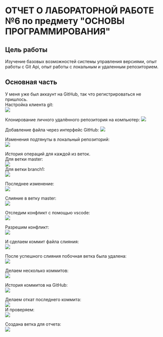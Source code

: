 # ОТЧЕТ О ЛАБОРАТОРНОЙ РАБОТЕ №6 по предмету "ОСНОВЫ ПРОГРАММИРОВАНИЯ"
## Цель работы
Изучение базовых возможностей системы управления версиями, опыт работы с Git Api, опыт работы с локальным и удаленным репозиторием. 
## Основная часть
У меня уже был аккаунт на GitHub, так что регистрироваться не пришлось. <br>
Настройка клиента git: <br>
![](https://github.com/Nastiaaaaaa/LR6/blob/report/screenshot/%D0%A1%D0%BD%D0%B8%D0%BC%D0%BE%D0%BA%20%D1%8D%D0%BA%D1%80%D0%B0%D0%BD%D0%B0%202023-11-13%20223045.png) 

Клонирование личного удалённого репозитория на компьютер:
![](https://github.com/Nastiaaaaaa/LR6/blob/report/screenshot/%D0%A1%D0%BD%D0%B8%D0%BC%D0%BE%D0%BA%20%D1%8D%D0%BA%D1%80%D0%B0%D0%BD%D0%B0%202023-11-14%20234238.png)

Добавление файла через интерфейс GitHub: 
![](https://github.com/Nastiaaaaaa/LR6/blob/report/screenshot/%D0%A1%D0%BD%D0%B8%D0%BC%D0%BE%D0%BA%20%D1%8D%D0%BA%D1%80%D0%B0%D0%BD%D0%B0%202023-11-15%20005404.png)

Изменения подтянуты в локальный репозиторий: <br>
![](https://github.com/Nastiaaaaaa/LR6/blob/report/screenshot/%D0%A1%D0%BD%D0%B8%D0%BC%D0%BE%D0%BA%20%D1%8D%D0%BA%D1%80%D0%B0%D0%BD%D0%B0%202023-11-15%20005629.png)

История операций для каждой из веток.<br> 
Для ветки master:<br>
![](https://github.com/Nastiaaaaaa/LR6/blob/report/screenshot/%D0%A1%D0%BD%D0%B8%D0%BC%D0%BE%D0%BA%20%D1%8D%D0%BA%D1%80%D0%B0%D0%BD%D0%B0%202023-11-15%20010054.png) <br>
Для ветки branch1: <br>
![](https://github.com/Nastiaaaaaa/LR6/blob/report/screenshot/%D0%A1%D0%BD%D0%B8%D0%BC%D0%BE%D0%BA%20%D1%8D%D0%BA%D1%80%D0%B0%D0%BD%D0%B0%202023-11-15%20010338.png)

Последнее изменение:<br>
![](https://github.com/Nastiaaaaaa/LR6/blob/report/screenshot/%D0%A1%D0%BD%D0%B8%D0%BC%D0%BE%D0%BA%20%D1%8D%D0%BA%D1%80%D0%B0%D0%BD%D0%B0%202023-11-15%20010858.png)

Слияние в ветку master: <br>
![](https://github.com/Nastiaaaaaa/LR6/blob/report/screenshot/%D0%A1%D0%BD%D0%B8%D0%BC%D0%BE%D0%BA%20%D1%8D%D0%BA%D1%80%D0%B0%D0%BD%D0%B0%202023-11-15%20011056.png) <br>

Отследим конфликт с помощью vscode:<br>
![](https://github.com/Nastiaaaaaa/LR6/blob/report/screenshot/%D0%A1%D0%BD%D0%B8%D0%BC%D0%BE%D0%BA%20%D1%8D%D0%BA%D1%80%D0%B0%D0%BD%D0%B0%202023-11-15%20165009.png)<br>

Разрешим конфликт:<br>
![](https://github.com/Nastiaaaaaa/LR6/blob/report/screenshot/%D0%A1%D0%BD%D0%B8%D0%BC%D0%BE%D0%BA%20%D1%8D%D0%BA%D1%80%D0%B0%D0%BD%D0%B0%202023-11-15%20165108.png)<br>

И сделаем коммит файла слияния: <br>
![](https://github.com/Nastiaaaaaa/LR6/blob/report/screenshot/%D0%A1%D0%BD%D0%B8%D0%BC%D0%BE%D0%BA%20%D1%8D%D0%BA%D1%80%D0%B0%D0%BD%D0%B0%202023-11-15%20170429.png)

После успешного слияния побочная ветка была удалена: <br>
![](https://github.com/Nastiaaaaaa/LR6/blob/report/screenshot/%D0%A1%D0%BD%D0%B8%D0%BC%D0%BE%D0%BA%20%D1%8D%D0%BA%D1%80%D0%B0%D0%BD%D0%B0%202023-11-15%20171629.png)

Делаем несколько коммитов: <br>
![](https://github.com/Nastiaaaaaa/LR6/blob/report/screenshot/%D0%A1%D0%BD%D0%B8%D0%BC%D0%BE%D0%BA%20%D1%8D%D0%BA%D1%80%D0%B0%D0%BD%D0%B0%202023-11-15%20192020.png) <br>

История коммитов на GitHub: <br>
![](https://github.com/Nastiaaaaaa/LR6/blob/report/screenshot/%D0%A1%D0%BD%D0%B8%D0%BC%D0%BE%D0%BA%20%D1%8D%D0%BA%D1%80%D0%B0%D0%BD%D0%B0%202023-11-15%20191615.png)

Делаем откат последнего коммита: <br>
![](https://github.com/Nastiaaaaaa/LR6/blob/report/screenshot/%D0%A1%D0%BD%D0%B8%D0%BC%D0%BE%D0%BA%20%D1%8D%D0%BA%D1%80%D0%B0%D0%BD%D0%B0%202023-11-15%20194425.png) <br>
И проверяем: <br>
![](https://github.com/Nastiaaaaaa/LR6/blob/report/screenshot/%D0%A1%D0%BD%D0%B8%D0%BC%D0%BE%D0%BA%20%D1%8D%D0%BA%D1%80%D0%B0%D0%BD%D0%B0%202023-11-15%20194547.png)

Создана ветка для отчета: <br>
![](https://github.com/Nastiaaaaaa/LR6/blob/report/screenshot/%D0%A1%D0%BD%D0%B8%D0%BC%D0%BE%D0%BA%20%D1%8D%D0%BA%D1%80%D0%B0%D0%BD%D0%B0%202023-11-15%20195344.png)
